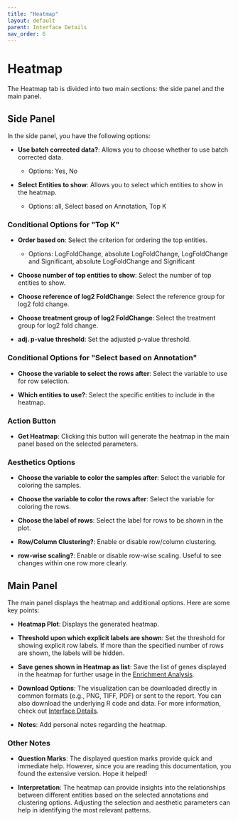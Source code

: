 ```yaml
---
title: "Heatmap"
layout: default
parent: Interface Details
nav_order: 6
---
```


# Heatmap

The Heatmap tab is divided into two main sections: the side panel and the main panel.

## Side Panel

In the side panel, you have the following options:

- **Use batch corrected data?**: Allows you to choose whether to use batch corrected data.
  - Options: Yes, No

- **Select Entities to show**: Allows you to select which entities to show in the heatmap.
  - Options: all, Select based on Annotation, Top K

### Conditional Options for "Top K"

- **Order based on**: Select the criterion for ordering the top entities.
  - Options: LogFoldChange, absolute LogFoldChange, LogFoldChange and Significant, absolute LogFoldChange and Significant

- **Choose number of top entities to show**: Select the number of top entities to show.

- **Choose reference of log2 FoldChange**: Select the reference group for log2 fold change.

- **Choose treatment group of log2 FoldChange**: Select the treatment group for log2 fold change.

- **adj. p-value threshold**: Set the adjusted p-value threshold.

### Conditional Options for "Select based on Annotation"

- **Choose the variable to select the rows after**: Select the variable to use for row selection.

- **Which entities to use?**: Select the specific entities to include in the heatmap.

### Action Button

- **Get Heatmap**: Clicking this button will generate the heatmap in the main panel based on the selected parameters.

### Aesthetics Options

- **Choose the variable to color the samples after**: Select the variable for coloring the samples.

- **Choose the variable to color the rows after**: Select the variable for coloring the rows.

- **Choose the label of rows**: Select the label for rows to be shown in the plot.

- **Row/Column Clustering?**: Enable or disable row/column clustering.

- **row-wise scaling?**: Enable or disable row-wise scaling. Useful to see changes 
  within one row more clearly.

## Main Panel

The main panel displays the heatmap and additional options. Here are some key points:

- **Heatmap Plot**: Displays the generated heatmap.

- **Threshold upon which explicit labels are shown**: Set the threshold for showing 
  explicit row labels. If more than the specified number of rows are shown, the labels 
  will be hidden.

- **Save genes shown in Heatmap as list**: Save the list of genes displayed in the 
  heatmap for further usage in the [Enrichment Analysis](enrichment-analysis.md).

- **Download Options**: The visualization can be downloaded directly in common formats (e.g., PNG, TIFF, PDF) or sent to the report. You can also download the underlying R code and data. For more information, check out [Interface Details](interface-details.md).

- **Notes**: Add personal notes regarding the heatmap.

### Other Notes

- **Question Marks**: The displayed question marks provide quick and immediate help. However, since you are reading this documentation, you found the extensive version. Hope it helped!

- **Interpretation**: The heatmap can provide insights into the relationships between different entities based on the selected annotations and clustering options. Adjusting the selection and aesthetic parameters can help in identifying the most relevant patterns.
